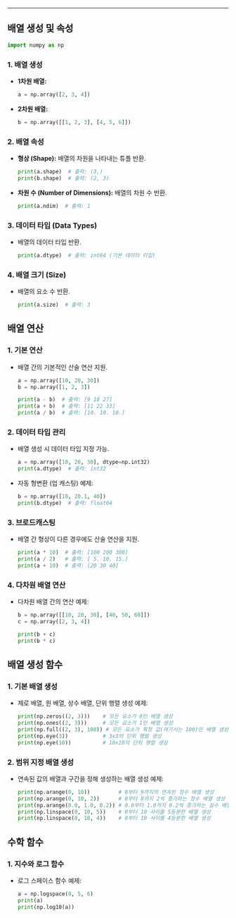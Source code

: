 
---
## 배열 생성 및 속성

```python
import numpy as np
```

### 1. 배열 생성
- **1차원 배열:**
    ```python
    a = np.array([2, 3, 4])
    ```

- **2차원 배열:**
    ```python
    b = np.array([[1, 2, 3], [4, 5, 6]])
    ```

### 2. 배열 속성
- **형상 (Shape):** 배열의 차원을 나타내는 튜플 반환.
    ```python
    print(a.shape)  # 출력: (3,)
    print(b.shape)  # 출력: (2, 3)
    ```

- **차원 수 (Number of Dimensions):** 배열의 차원 수 반환.
    ```python
    print(a.ndim)  # 출력: 1
    ```

### 3. 데이터 타입 (Data Types)
- 배열의 데이터 타입 반환.
    ```python
    print(a.dtype)  # 출력: int64 (기본 데이터 타입)
    ```

### 4. 배열 크기 (Size)
- 배열의 요소 수 반환.
    ```python
    print(a.size)  # 출력: 3
    ```

## 배열 연산

### 1. 기본 연산
- 배열 간의 기본적인 산술 연산 지원.
    ```python
    a = np.array([10, 20, 30])
    b = np.array([1, 2, 3])

    print(a - b)  # 출력: [9 18 27]
    print(a + b)  # 출력: [11 22 33]
    print(a / b)  # 출력: [10. 10. 10.]
    ```

### 2. 데이터 타입 관리
- 배열 생성 시 데이터 타입 지정 가능.
    ```python
    a = np.array([10, 20, 30], dtype=np.int32)
    print(a.dtype)  # 출력: int32
    ```

- 자동 형변환 (업 캐스팅) 예제:
    ```python
    b = np.array([10, 20.1, 40])
    print(b.dtype)  # 출력: float64
    ```

### 3. 브로드캐스팅
- 배열 간 형상이 다른 경우에도 산술 연산을 지원.
    ```python
    print(a * 10)  # 출력: [100 200 300]
    print(a / 2)   # 출력: [ 5. 10. 15.]
    print(a + 10)  # 출력: [20 30 40]
    ```

### 4. 다차원 배열 연산
- 다차원 배열 간의 연산 예제:
    ```python
    b = np.array([[10, 20, 30], [40, 50, 60]])
    c = np.array([2, 3, 4])

    print(b + c)
    print(b * c)
    ```

## 배열 생성 함수

### 1. 기본 배열 생성
- 제로 배열, 원 배열, 상수 배열, 단위 행렬 생성 예제:
    ```python
    print(np.zeros((2, 3)))    # 모든 요소가 0인 배열 생성
    print(np.ones((2, 3)))     # 모든 요소가 1인 배열 생성
    print(np.full((2, 3), 100)) # 모든 요소가 특정 값(여기서는 100)인 배열 생성
    print(np.eye(3))           # 3x3의 단위 행렬 생성
    print(np.eye(10))          # 10x10의 단위 행렬 생성
    ```

### 2. 범위 지정 배열 생성
- 연속된 값의 배열과 구간을 정해 생성하는 배열 생성 예제:
    ```python
    print(np.arange(0, 10))         # 0부터 9까지의 연속된 정수 배열 생성
    print(np.arange(0, 10, 2))      # 0부터 8까지 2씩 증가하는 정수 배열 생성
    print(np.arange(0.0, 1.0, 0.2)) # 0.0부터 1.0까지 0.2씩 증가하는 실수 배열 생성
    print(np.linspace(0, 10, 5))    # 0부터 10 사이를 5등분한 배열 생성
    print(np.linspace(0, 10, 4))    # 0부터 10 사이를 4등분한 배열 생성
    ```

## 수학 함수

### 1. 지수와 로그 함수
- 로그 스페이스 함수 예제:
    ```python
    a = np.logspace(0, 5, 6)
    print(a)
    print(np.log10(a))
    ```
